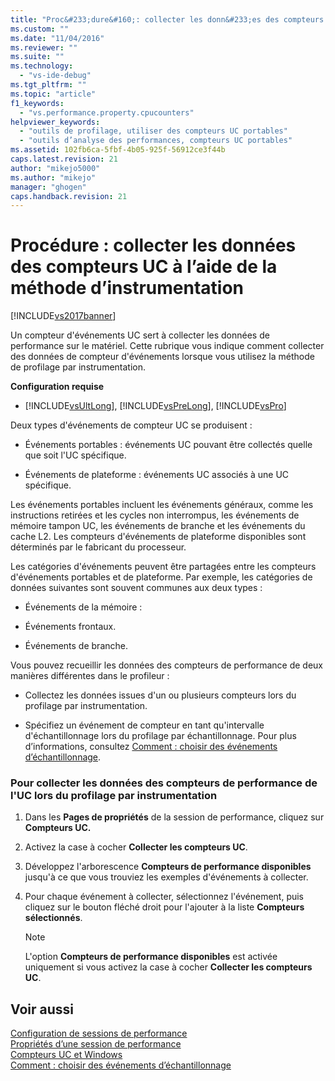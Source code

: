 ```yaml
---
title: "Proc&#233;dure&#160;: collecter les donn&#233;es des compteurs UC &#224; l’aide de la m&#233;thode d’instrumentation | Microsoft Docs"
ms.custom: ""
ms.date: "11/04/2016"
ms.reviewer: ""
ms.suite: ""
ms.technology: 
  - "vs-ide-debug"
ms.tgt_pltfrm: ""
ms.topic: "article"
f1_keywords: 
  - "vs.performance.property.cpucounters"
helpviewer_keywords: 
  - "outils de profilage, utiliser des compteurs UC portables"
  - "outils d’analyse des performances, compteurs UC portables"
ms.assetid: 102fb6ca-5fbf-4b05-925f-56912ce3f44b
caps.latest.revision: 21
author: "mikejo5000"
ms.author: "mikejo"
manager: "ghogen"
caps.handback.revision: 21
---
```

# Proc&#233;dure&#160;: collecter les donn&#233;es des compteurs UC &#224; l’aide de la m&#233;thode d’instrumentation
[!INCLUDE[vs2017banner](../code-quality/includes/vs2017banner.md)]

Un compteur d'événements UC sert à collecter les données de performance sur le matériel.  Cette rubrique vous indique comment collecter des données de compteur d'événements lorsque vous utilisez la méthode de profilage par instrumentation.  
  
 **Configuration requise**  
  
-   [!INCLUDE[vsUltLong](../code-quality/includes/vsultlong_md.md)], [!INCLUDE[vsPreLong](../code-quality/includes/vsprelong_md.md)], [!INCLUDE[vsPro](../code-quality/includes/vspro_md.md)]  
  
 Deux types d'événements de compteur UC se produisent :  
  
-   Événements portables : événements UC pouvant être collectés quelle que soit l'UC spécifique.  
  
-   Événements de plateforme : événements UC associés à une UC spécifique.  
  
 Les événements portables incluent les événements généraux, comme les instructions retirées et les cycles non interrompus, les événements de mémoire tampon UC, les événements de branche et les événements du cache L2.  Les compteurs d'événements de plateforme disponibles sont déterminés par le fabricant du processeur.  
  
 Les catégories d'événements peuvent être partagées entre les compteurs d'événements portables et de plateforme.  Par exemple, les catégories de données suivantes sont souvent communes aux deux types :  
  
-   Événements de la mémoire :  
  
-   Événements frontaux.  
  
-   Événements de branche.  
  
 Vous pouvez recueillir les données des compteurs de performance de deux manières différentes dans le profileur :  
  
-   Collectez les données issues d'un ou plusieurs compteurs lors du profilage par instrumentation.  
  
-   Spécifiez un événement de compteur en tant qu'intervalle d'échantillonnage lors du profilage par échantillonnage.  Pour plus d’informations, consultez [Comment : choisir des événements d’échantillonnage](../Topic/How%20to:%20Choose%20Sampling%20Events.md).  
  
### Pour collecter les données des compteurs de performance de l'UC lors du profilage par instrumentation  
  
1.  Dans les **Pages de propriétés** de la session de performance, cliquez sur **Compteurs UC.**  
  
2.  Activez la case à cocher **Collecter les compteurs UC**.  
  
3.  Développez l'arborescence **Compteurs de performance disponibles** jusqu'à ce que vous trouviez les exemples d'événements à collecter.  
  
4.  Pour chaque événement à collecter, sélectionnez l'événement, puis cliquez sur le bouton fléché droit pour l'ajouter à la liste **Compteurs sélectionnés**.  
  
    > [!NOTE]
    >  L'option **Compteurs de performance disponibles** est activée uniquement si vous activez la case à cocher **Collecter les compteurs UC**.  
  
## Voir aussi  
 [Configuration de sessions de performance](../profiling/configuring-performance-sessions.md)   
 [Propriétés d’une session de performance](../profiling/performance-session-properties.md)   
 [Compteurs UC et Windows](../profiling/cpu-and-windows-counters.md)   
 [Comment : choisir des événements d’échantillonnage](../Topic/How%20to:%20Choose%20Sampling%20Events.md)